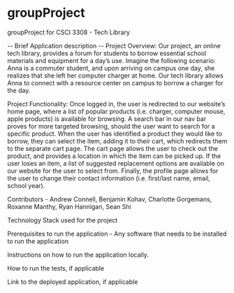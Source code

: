 # groupProject
groupProject for CSCI 3308 - Tech Library


-- Brief Application description -- 
Project Overview: Our project, an online tech library, provides a forum for students to borrow essential school materials and equipment for a day’s use. Imagine the following scenario: Anna is a commuter student, and upon arriving on campus one day, she realizes that she left her computer charger at home. Our tech library allows Anna to connect with a resource center on campus to borrow a charger for the day.

Project Functionality: Once logged in, the user is redirected to our website’s home page, where a list of popular products (i.e. charger, computer mouse, apple products) is available for browsing. A search bar in our nav bar proves for more targeted browsing, should the user want to search for a specific product. When the user has identified a product they would like to borrow, they can select the item, adding it to their cart, which redirects them to the separate cart page. The cart page allows the user to check out the product, and provides a location in which the item can be picked up. If the user loses an item, a list of suggested replacement options are available on our website for the user to select from. Finally, the profile page allows for the user to change their contact information (i.e. first/last name, email, school year). 



Contributors - Andrew Connell, Benjamin Kohav, Charlotte Gorgemans, Roxanne Manthy, Ryan Hannigan, Sean Shi


Technology Stack used for the project


Prerequisites to run the application - Any software that needs to be installed to run the application


Instructions on how to run the application locally.


How to run the tests, if applicable


Link to the deployed application, if applicable
